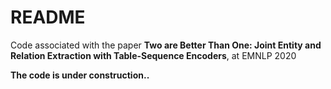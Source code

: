 # README

Code associated with the paper **Two are Better Than One: Joint Entity and Relation Extraction with Table-Sequence Encoders**, at EMNLP 2020

**The code is under construction..**
